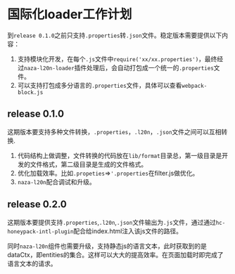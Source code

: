 # 国际化loader工作计划

到`release 0.1.0`之前只支持`.properties`转`.json`文件。稳定版本需要提供以下内容：

1. 支持模块化开发，在每个`.js`文件中`require('xx/xx.properties')`，最终经过`naza-l20n-loader`插件处理后，会自动打包成一个统一的`.properties`文件。
2. 可以支持打包成多分语言的`.properties`文件，具体可以查看`webpack-block.js`

## release 0.1.0
这期版本要支持多种文件转换，`.properties`，`.l20n`，`.json`文件之间可以互相转换.

1. 代码结构上做调整，文件转换的代码放在`lib/format`目录总，第一级目录是开发的文件格式，第二级目录是生成的文件格式。
2. 优化加载效率。比如`.propeties`=>`'.properties`在filter.js做优化。
3. `naza-l20n`配合调试和升级。

## release 0.2.0
这期版本要提供支持`.properties`,`.l20n`,`.json`文件输出为`.js`文件，通过通过`hc-honeypack-intl-plugin`配合给index.html注入该js文件的路径。

同时`naza-l20n`组件也需要升级，支持静态js的语言文本，此时获取到的是dataCtx，即entities的集合。这样可以大大的提高效率。在页面加载时即完成了语言文本的请求。


